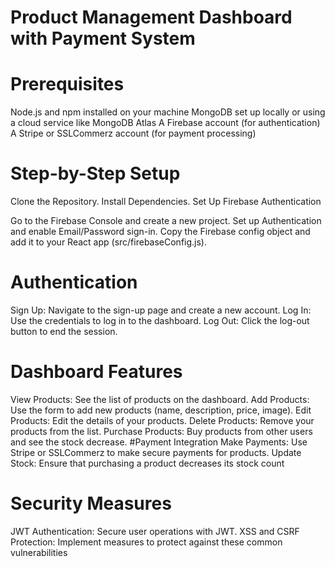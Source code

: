 # Product Management Dashboard with Payment System

# Prerequisites
Node.js and npm installed on your machine
MongoDB set up locally or using a cloud service like MongoDB Atlas
A Firebase account (for authentication)
A Stripe or SSLCommerz account (for payment processing)
# Step-by-Step Setup

Clone the Repository. Install Dependencies. Set Up Firebase Authentication

Go to the Firebase Console and create a new project.
Set up Authentication and enable Email/Password sign-in.
Copy the Firebase config object and add it to your React app (src/firebaseConfig.js).

# Authentication
Sign Up: Navigate to the sign-up page and create a new account.
Log In: Use the credentials to log in to the dashboard.
Log Out: Click the log-out button to end the session.

# Dashboard Features
View Products: See the list of products on the dashboard.
Add Products: Use the form to add new products (name, description, price, image).
Edit Products: Edit the details of your products.
Delete Products: Remove your products from the list.
Purchase Products: Buy products from other users and see the stock decrease.
#Payment Integration
Make Payments: Use Stripe or SSLCommerz to make secure payments for products.
Update Stock: Ensure that purchasing a product decreases its stock count

# Security Measures
JWT Authentication: Secure user operations with JWT.
XSS and CSRF Protection: Implement measures to protect against these common vulnerabilities
